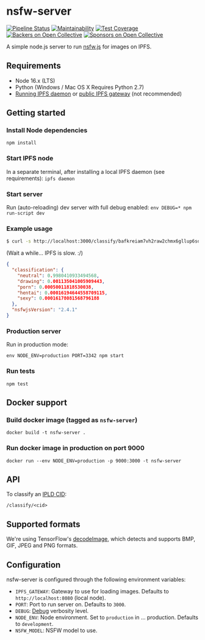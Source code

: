 # nsfw-server
[![Pipeline Status](https://gitlab.com/ipfs-search.com/nsfw-server/badges/main/pipeline.svg)](https://gitlab.com/ipfs-search.com/nsfw-server/-/commits/main)
[![Maintainability](https://api.codeclimate.com/v1/badges/21a5f471fb41d6c57eec/maintainability)](https://codeclimate.com/github/ipfs-search/nsfw-server/maintainability)
[![Test Coverage](https://api.codeclimate.com/v1/badges/21a5f471fb41d6c57eec/test_coverage)](https://codeclimate.com/github/ipfs-search/nsfw-server/test_coverage)
[![Backers on Open Collective](https://opencollective.com/ipfs-search/backers/badge.svg)](#backers)
[![Sponsors on Open Collective](https://opencollective.com/ipfs-search/sponsors/badge.svg)](#sponsors)

A simple node.js server to run [nsfw.js](https://nsfwjs.com/) for images on IPFS.

## Requirements
* Node 16.x (LTS)
* Python (Windows / Mac OS X Requires Python 2.7)
* [Running IPFS daemon](https://docs.ipfs.io/how-to/command-line-quick-start/#command-line-quick-start) or [public IPFS gateway](https://docs.ipfs.io/concepts/ipfs-gateway/#gateway-providers) (not recommended)

## Getting started
### Install Node dependencies
`npm install`

### Start IPFS node
In a separate terminal, after installing a local IPFS daemon (see requirements):
`ipfs daemon`

### Start server
Run (auto-reloading) dev server with full debug enabled:
`env DEBUG=* npm run-script dev`

### Example usage

```sh
$ curl -s http://localhost:3000/classify/bafkreiam7vh2raw2chmx6gllup6sd32xsicwus2riglpjtzlygz4lzmxbm | jq
```
(Wait a while... IPFS is slow. :/)

```json
{
  "classification": {
    "neutral": 0.9980410933494568,
    "drawing": 0.001135041005909443,
    "porn": 0.00050011818530038,
    "hentai": 0.00016194644558709115,
    "sexy": 0.00016178081568796188
  },
  "nsfwjsVersion": "2.4.1"
}
```

### Production server
Run in production mode:

`env NODE_ENV=production PORT=3342 npm start`

### Run tests
`npm test`

## Docker support
### Build docker image (tagged as `nsfw-server`)

`docker build -t nsfw-server .`

### Run docker image in production on port 9000
`docker run --env NODE_ENV=production -p 9000:3000 -t nsfw-server`

## API
To classify an [IPLD CID](https://docs.ipfs.io/concepts/content-addressing/):

`/classify/<cid>`

## Supported formats
We're using TensorFlow's [decodeImage](https://js.tensorflow.org/api_node/1.2.7/#node.decodeImage), which detects and supports BMP, GIF, JPEG and PNG formats.

## Configuration
nsfw-server is configured through the following environment variables:
* `IPFS_GATEWAY`: Gateway to use for loading images. Defaults to `http://localhost:8080` (local node).
* `PORT`: Port to run server on. Defaults to `3000`.
* `DEBUG`: [Debug](https://www.npmjs.com/package/debug) verbosity level.
* `NODE_ENV`: Node environment. Set to `production` in ... production. Defaults to `development`.
* `NSFW_MODEL`: NSFW model to use.
